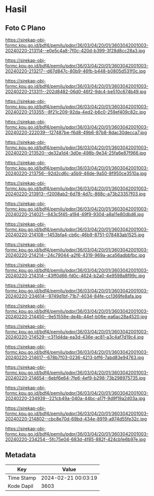 # Hasil

## Foto C Plano

https://sirekap-obj-formc.kpu.go.id/bdf4/pemilu/pdpr/36/03/04/20/01/3603042001003-20240220-213114--e0e5c4a8-7f0c-420d-b399-3f28d8cc28a3.jpg

https://sirekap-obj-formc.kpu.go.id/bdf4/pemilu/pdpr/36/03/04/20/01/3603042001003-20240220-213217--d67d847c-80b9-46fb-b448-b0805d531f0c.jpg

https://sirekap-obj-formc.kpu.go.id/bdf4/pemilu/pdpr/36/03/04/20/01/3603042001003-20240220-213311--202d8482-06d0-46f2-9dc4-be510c674b49.jpg

https://sirekap-obj-formc.kpu.go.id/bdf4/pemilu/pdpr/36/03/04/20/01/3603042001003-20240220-213355--8f21c209-92da-4ed2-b6c0-259ef409c82c.jpg

https://sirekap-obj-formc.kpu.go.id/bdf4/pemilu/pdpr/36/03/04/20/01/3603042001003-20240220-222039--127487be-f6d8-49b6-87b8-8dac30decca7.jpg

https://sirekap-obj-formc.kpu.go.id/bdf4/pemilu/pdpr/36/03/04/20/01/3603042001003-20240220-213520--de32a1d4-3d0e-498b-9e34-25fa6e87f966.jpg

https://sirekap-obj-formc.kpu.go.id/bdf4/pemilu/pdpr/36/03/04/20/01/3603042001003-20240220-213756--92d2cd6c-a5b9-46de-9a50-8f950ce3510a.jpg

https://sirekap-obj-formc.kpu.go.id/bdf4/pemilu/pdpr/36/03/04/20/01/3603042001003-20240220-213913--f2008ab2-6d78-4d7c-868c-a73b23357f03.jpg

https://sirekap-obj-formc.kpu.go.id/bdf4/pemilu/pdpr/36/03/04/20/01/3603042001003-20240220-214021--643c5f45-a194-49f9-9304-a8a11e80dbd6.jpg

https://sirekap-obj-formc.kpu.go.id/bdf4/pemilu/pdpr/36/03/04/20/01/3603042001003-20240220-214108--1453bfa4-cb6c-46b9-8751-078483ab1525.jpg

https://sirekap-obj-formc.kpu.go.id/bdf4/pemilu/pdpr/36/03/04/20/01/3603042001003-20240220-214214--24c79044-a2f6-4319-969a-aca56adbbfbc.jpg

https://sirekap-obj-formc.kpu.go.id/bdf4/pemilu/pdpr/36/03/04/20/01/3603042001003-20240220-214314--43ff0d66-fd0c-4624-b2a0-4e9598a8f99c.jpg

https://sirekap-obj-formc.kpu.go.id/bdf4/pemilu/pdpr/36/03/04/20/01/3603042001003-20240220-234614--9749d1bf-71b7-4034-84fe-cc1369fe8afa.jpg

https://sirekap-obj-formc.kpu.go.id/bdf4/pemilu/pdpr/36/03/04/20/01/3603042001003-20240220-214450--9e51558e-de4b-44ef-b06e-ea6ac28a4520.jpg

https://sirekap-obj-formc.kpu.go.id/bdf4/pemilu/pdpr/36/03/04/20/01/3603042001003-20240220-214529--c311d4da-ea3d-436e-ac81-a3c4af7d19c4.jpg

https://sirekap-obj-formc.kpu.go.id/bdf4/pemilu/pdpr/36/03/04/20/01/3603042001003-20240220-214617--678b7f03-0236-4213-bff6-7abd83e94763.jpg

https://sirekap-obj-formc.kpu.go.id/bdf4/pemilu/pdpr/36/03/04/20/01/3603042001003-20240220-214654--6ebf6e64-7fe6-4ef9-b298-73b298975735.jpg

https://sirekap-obj-formc.kpu.go.id/bdf4/pemilu/pdpr/36/03/04/20/01/3603042001003-20240220-234939--221cb49a-040a-44bc-a17f-9d9f19a2d03a.jpg

https://sirekap-obj-formc.kpu.go.id/bdf4/pemilu/pdpr/36/03/04/20/01/3603042001003-20240220-214802--cbc8e70d-69bd-434e-8919-a974d55fe32c.jpg

https://sirekap-obj-formc.kpu.go.id/bdf4/pemilu/pdpr/36/03/04/20/01/3603042001003-20240220-234254--5fc75e04-683d-4f85-882f-424cb1e6b97e.jpg


## Metadata

| Key        | Value               |
| ---------- | ------------------- |
| Time Stamp | 2024-02-21 00:03:19 |
| Kode Dapil | 3603                |



